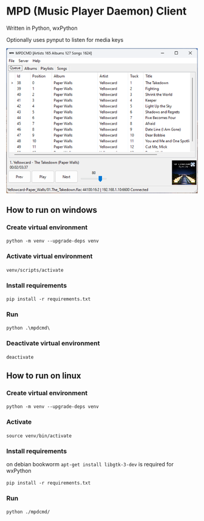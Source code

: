 
# MPD (Music Player Daemon) Client

Written in Python, wxPython

Optionally uses pynput to listen for media keys

![Screenshot-Windows](Screenshot-Windows.png)

## How to run on windows

### Create virtual environment

```python -m venv --upgrade-deps venv```

### Activate virtual environment

```venv/scripts/activate```

### Install requirements

```pip install -r requirements.txt```

### Run

```python .\mpdcmd\```

### Deactivate virtual environment

```deactivate```

## How to run on linux

### Create virtual environment

```python -m venv --upgrade-deps venv```

### Activate

```source venv/bin/activate```

### Install requirements

on debian bookworm ```apt-get install libgtk-3-dev``` is required for wxPython

```pip install -r requirements.txt```

### Run

```python ./mpdcmd/```

